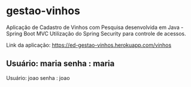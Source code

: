 # gestao-vinhos

Aplicação de Cadastro de Vinhos com Pesquisa desenvolvida em Java - Spring Boot MVC
Utilização do Spring Security para controle de acessos.

Link da aplicação: https://ed-gestao-vinhos.herokuapp.com/vinhos

Usuário: maria
senha  : maria
--------------
Usuário: joao
senha  : joao
